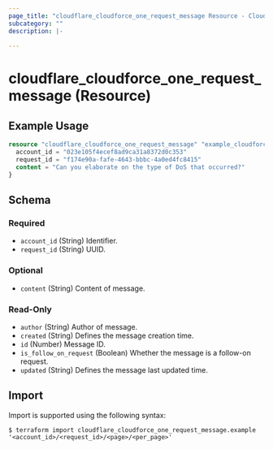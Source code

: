```yaml
---
page_title: "cloudflare_cloudforce_one_request_message Resource - Cloudflare"
subcategory: ""
description: |-
  
---
```


# cloudflare_cloudforce_one_request_message (Resource)



## Example Usage

```terraform
resource "cloudflare_cloudforce_one_request_message" "example_cloudforce_one_request_message" {
  account_id = "023e105f4ecef8ad9ca31a8372d0c353"
  request_id = "f174e90a-fafe-4643-bbbc-4a0ed4fc8415"
  content = "Can you elaborate on the type of DoS that occurred?"
}
```

<!-- schema generated by tfplugindocs -->
## Schema

### Required

- `account_id` (String) Identifier.
- `request_id` (String) UUID.

### Optional

- `content` (String) Content of message.

### Read-Only

- `author` (String) Author of message.
- `created` (String) Defines the message creation time.
- `id` (Number) Message ID.
- `is_follow_on_request` (Boolean) Whether the message is a follow-on request.
- `updated` (String) Defines the message last updated time.

## Import

Import is supported using the following syntax:

```shell
$ terraform import cloudflare_cloudforce_one_request_message.example '<account_id>/<request_id>/<page>/<per_page>'
```

